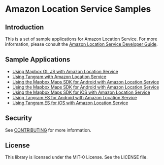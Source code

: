 # Amazon Location Service Samples

## Introduction

This is a set of sample applications for Amazon Location Service. For more information, please
consult the [Amazon Location Service Developer
Guide](https://docs.aws.amazon.com/location/latest/developerguide).

## Sample Applications

* [Using Mapbox GL JS with Amazon Location Service](mapbox-gl-js/)
* [Using Tangram with Amazon Location Service](tangram-js/)
* [Using the Mapbox Maps SDK for Android with Amazon Location Service](mapbox-gl-native-android/)
* [Using the Mapbox Maps SDK for Android with Amazon Location Service](mapbox-gl-native-android/)
* [Using the Mapbox Maps SDK for iOS with Amazon Location Service](mapbox-gl-native-ios/)
* [Using Tangram ES for Android with Amazon Location Service](tangram-es-android/)
* [Using Tangram ES for iOS with Amazon Location Service](tangram-es-ios/)

## Security

See [CONTRIBUTING](CONTRIBUTING.md#security-issue-notifications) for more information.

## License

This library is licensed under the MIT-0 License. See the LICENSE file.
